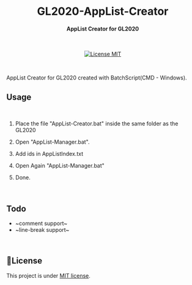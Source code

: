 <h1 align="center">
  <br>
  GL2020-AppList-Creator
  <br>
</h1>

<h4 align="center">AppList Creator for GL2020</h4>
</br>
<p align="center">
  <a href="https://opensource.org/licenses/MIT">
    <img src="https://img.shields.io/badge/License-MIT-blue.svg" alt="License MIT">
  </a>
</p>
</br>

AppList Creator for GL2020 created with BatchScript(CMD - Windows).

## Usage
</br>

1. Place the file "AppList-Creator.bat" inside the same folder as the GL2020

2. Open "AppList-Manager.bat".

3. Add ids in AppListIndex.txt

4. Open Again "AppList-Manager.bat"

5. Done.

</br>

## Todo

- ~comment support~
- ~line-break support~

</br>

## 📝License
This project is under [MIT license](LICENSE).
